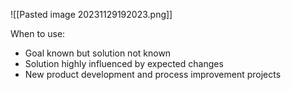 ![[Pasted image 20231129192023.png]]

When to use: 
- Goal known but solution not known 
- Solution highly influenced by expected changes 
- New product development and process improvement projects
